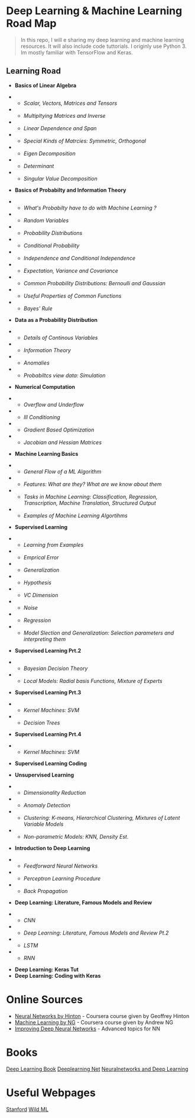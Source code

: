 
# Deep Learning  & Machine Learning Road Map

>In this repo, I will e sharing my deep learning and machine learning resources. 
It will also include code tuttorials. 
I originly use Python 3. Im mostly familiar with TensorFlow and Keras.

## Learning Road

 *   __Basics of Linear Algebra__ 
 - - _Scalar, Vectors, Matrices and Tensors_
 - - _Multipltying Matrices and Inverse_
 - - _Linear Dependence and Span_
 - - _Special Kinds of Matrcies: Symmetric, Orthogonal_
 - - _Eigen Decomposition_
 - - _Determinant_
 - - _Singular Value Decomposition_

* __Basics of Probabilty and Information Theory__
- - _What's Probabilty have to do with Machine Learning ?_
- -  _Random Variables_
- - _Probability Distributions_
- - _Conditional Probability_
- - _Independence and Conditional Independence_
- - _Expectation, Variance and Covariance_
- - _Common Probability Distributions: Bernoulli and Gaussian_ 
- - _Useful Properties of Common Functions_ 
- - _Bayes' Rule_

* __Data as a Probability Distribution__
- -  _Details of Continous Variables_
- - _Information Theory_
- - _Anomalies_
- - _Probabiltcs view data: Simulation_

* __Numerical Computation__
- -  _Overflow and Underflow_
- - _Ill Conditioning_
- - _Gradient Based Optimization_
- - _Jacobian and Hessian Matrices_

* __Machine Learning Basics__
- - _General Flow of a ML Algorithm_
- -  _Features: What are they? What are we know about them_
- - _Tasks in Machine Learning: Classification, Regression, Transcription, Machine Translation, Structured Output_
- - _Examples of Machine Learning Algortihms_

* __Supervised Learning__
- - _Learning from Examples_
- - _Emprical Error_
- - _Generalization_
- - _Hypothesis_
- - _VC Dimension_ 
- -  _Noise_
- - _Regression_
- - _Model Slection and Generalization: Selection parameters and interpreting them_ 

*  __Supervised Learning Prt.2__
- - _Bayesian Decision Theory_
- - _Local Models: Radial basis Functions, Mixture of Experts_

* __Supervised Learning Prt.3__
- - _Kernel Machines: SVM_
- - _Decision Trees_

* __Supervised Learning Prt.4__
- - _Kernel Machines: SVM_

* __Supervised Learning Coding__

* __Unsupervised Learning__
- - _Dimensionality Reduction_
- - _Anomaly Detection_
- - _Clustering: K-means, Hierarchical Clustering, Mixtures of Latent Variable Models_
- - _Non-parametric Models: KNN, Density Est._

* __Introduction to Deep Learning__
- - _Feedforward Neural Networks_ 
- - _Perceptron Learning Procedure_
- - _Back Propagation_

* __Deep Learning: Literature, Famous Models and Review__
- - _CNN_
- - _Deep Learning: Literature, Famous Models and Review  Pt.2_
- - _LSTM_
- - _RNN_ 

* __Deep Learning: Keras Tut__
* __Deep Learning: Coding with Keras__

# Online Sources


* [Neural Networks by Hinton](https://www.coursera.org/learn/neural-networks/home/welcome) - Coursera course given by Geoffrey Hinton
* [Machine Learning by NG](https://www.coursera.org/learn/machine-learning/home/welcome) - Coursera course given by Andrew NG
* [Improving Deep Neural Networks](https://www.coursera.org/learn/deep-neural-network/home/welcome) - Advanced topics for NN


# Books

[Deep Learning Book](https://www.deeplearningbook.org )
[Deeplearning Net](http://deeplearning.net/reading-list/)
[Neuralnetworks and Deep Learning](neuralnetworksanddeeplearning.com)


# Useful Webpages
[Stanford](http://deeplearning.stanford.edu/tutorial/)
[Wild ML](http://www.wildml.com/2015/11/understanding-convolutional-neural-networks-for-nlp/)


